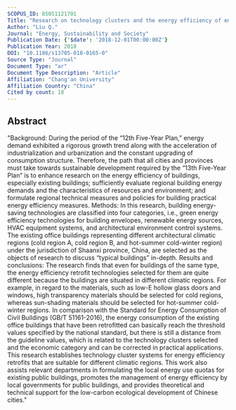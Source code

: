 ```yaml
---
SCOPUS_ID: 85051121701
Title: "Research on technology clusters and the energy efficiency of energy-saving retrofits of existing office buildings in different climatic regions"
Author: "Liu Q."
Journal: "Energy, Sustainability and Society"
Publication Date: {'$date': '2018-12-01T00:00:00Z'}
Publication Year: 2018
DOI: "10.1186/s13705-018-0165-0"
Source Type: "Journal"
Document Type: "ar"
Document Type Description: "Article"
Affiliation: "Chang'an University"
Affiliation Country: "China"
Cited by count: 18
---
```


## Abstract
"Background: During the period of the “12th Five-Year Plan,” energy demand exhibited a rigorous growth trend along with the acceleration of industrialization and urbanization and the constant upgrading of consumption structure. Therefore, the path that all cities and provinces must take towards sustainable development required by the “13th Five-Year Plan” is to enhance research on the energy efficiency of buildings, especially existing buildings; sufficiently evaluate regional building energy demands and the characteristics of resources and environment; and formulate regional technical measures and policies for building practical energy efficiency measures. Methods: In this research, building energy-saving technologies are classified into four categories, i.e., green energy efficiency technologies for building envelopes, renewable energy sources, HVAC equipment systems, and architectural environment control systems. The existing office buildings representing different architectural climatic regions (cold region A, cold region B, and hot-summer cold-winter region) under the jurisdiction of Shaanxi province, China, are selected as the objects of research to discuss “typical buildings” in-depth. Results and conclusions: The research finds that even for buildings of the same type, the energy efficiency retrofit technologies selected for them are quite different because the buildings are situated in different climatic regions. For example, in regard to the materials, such as low-E hollow glass doors and windows, high transparency materials should be selected for cold regions, whereas sun-shading materials should be selected for hot-summer cold-winter regions. In comparison with the Standard for Energy Consumption of Civil Buildings (GB/T 51161-2016), the energy consumption of the existing office buildings that have been retrofitted can basically reach the threshold values specified by the national standard, but there is still a distance from the guideline values, which is related to the technology clusters selected and the economic category and can be corrected in practical applications. This research establishes technology cluster systems for energy efficiency retrofits that are suitable for different climatic regions. This work also assists relevant departments in formulating the local energy use quotas for existing public buildings, promotes the management of energy efficiency by local governments for public buildings, and provides theoretical and technical support for the low-carbon ecological development of Chinese cities."
